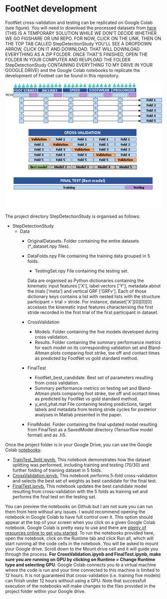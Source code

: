 # FootNet development

FootNet cross-validation and testing can be replicated on Google Colab (see figure). You will need to download the processed datasets from [here](https://drive.google.com/drive/folders/1MMpsXvz8-rDjTwwfOrp_k7zS_Om1gqLy?usp=sharing) (THIS IS A TEMPORARY SOLUTION WHILE WE DON'T DECIDE WHETHER WE GO FIGSHARE OR UNI REPO. FOR NOW, CLICK ON THE LINK, THEN ON THE TOP TAB CALLED StepDetectionStudy YOU'LL SEE A DROPDOWN ARROW, CLICK ON IT AND DOWNLOAD. THAT WILL DOWNLOAD EVERYTHING AS A ZIP FOLDER. ONCE THAT'S FINISHED, OPEN THE FOLDER IN YOUR COMPUTER AND REUPLOAD THE FOLDER StepDetectionStudy CONTAINING EVERYTHING TO MY DRIVE IN YOUR GOOGLE DRIVE) and the Google Colab notebooks to replicate the development of Footnet can be found in this repository.

![alt text](../docs/img/data_flow.png)

The project directory StepDetectionStudy is organised as follows:

- StepDetectionStudy
  - Data
    - OriginalDatasets. Folder containing the entire datasets (*_dataset.npy files).
    - DataFolds.npy File containing the training data grouped in 5 folds.
      - TestingSet.npy File containing the testing set.

      Data are organised as Python dictionaries containing the kinematic input features ['X'], label vectors ['Y'], metadata about the trials ['meta'] and vertical GRF ['GRFv']. Each of those dictionary keys contains a list with nested lists with the structure participant > trial > stride. For instance, dataset['X'][0][0][0] accesses the kinematic input features characterising the first stride recorded in the first trial of the first participant in dataset.

    - CrossValidation
      - Models. Folder containing the five models developed during cross validation.
      - Results. Folder containing the summary performance metrics for each model on its corresponding validation set and Bland-Altman plots comparing foot strike, toe off and contact times as predicted by FootNet vs gold standard method.
    - FinalTest
      - FootNet_best_candidate. Best set of parameters resulting from cross validation.
      - Summary performance metrics on testing set and Bland-Altman plots comparing foot strike, toe off and ocntact times as predicted by FootNet vs gold standard method.
      - y_and_yhat.mat File containing testing predictions, target labels and metadata from testing stride cycles for posterior analyses in Matlab presented in the paper.
    - FinalModel. Folder containing the final updated model resulting from FinalTest as a SavedModel directory (Tensorflow model format) and as .h5.

Once the project folder is in your Google Drive, you can use the Google Colab [notebooks](./notebooks):

- [TrainTest_Split.ipynb.](https://github.com/adrianrivadulla/FootNet/blob/main/notebooks/TrainTest_Split.ipynb) This notebook demonstrates how the dataset splitting was performed, including training and testing (70/30) and further folding of training dataset in 5 folds.
- [CrossValidation.ipnyb.](https://github.com/adrianrivadulla/FootNet/blob/main/notebooks/StepDetection_CV.ipynb) This notebook performs 5-fold cross-validation and selects the best set of weights as best candidate for the final test.
- [FinalTest.ipnyb.](https://github.com/adrianrivadulla/FootNet/blob/main/notebooks/StepDetection_FinalTest.ipynb) This notebook updates the best candidate model resulting from cross-validation with the 5 folds as training set and performs the final test on the testing set.

You can preview the notebooks on Github but I am not sure you can run them from here without any issues. I would recommend opening the notebook in Google Colab to have full control over it. This option should appear at the top of your screen when you click on a given Google Colab notebook. Google Colab is pretty easy to use and there are [plenty of resources online to get you started](https://towardsdatascience.com/getting-started-with-google-colab-f2fff97f594c). To run the notebooks provided here, open the notebook, click on the Runtime tab and click Run all, which will start running all the code cells in the notebook. You will be asked to mount your Google drive. Scroll down to the Mount drive cell and it will guide you through the process. **For CrossValidation.ipynb and FinalTest.ipynb, make sure you are running on GPU by clicking on Runtime > Change Runtime type and selecting GPU.** Google Colab connects you to a virtual machine where the code is run and your time connected to this machine is limited to 12 hours. It is not guaranteed that cross-validation (i.e. training five models) can finish under 12 hours without using a GPU. Note that successfull execution of the notebooks will make changes to the files provided in the project folder within your Google drive.
